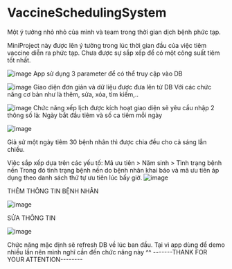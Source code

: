 # VaccineSchedulingSystem

Một ý tưởng nhỏ nhỏ của mình và team trong thời gian dịch bệnh phức tạp.

MiniProject này được lên ý tưởng trong lúc thời gian đầu của việc tiêm vaccine diễn ra phức tạp. Chưa được sự sắp xếp để có một công suất tiêm tốt nhất.

![image](https://user-images.githubusercontent.com/81867521/184464393-5ef453ad-88aa-4067-9dde-ef0f1b37bd05.png)
App sử dụng 3 parameter để có thể truy cập vào DB

![image](https://user-images.githubusercontent.com/81867521/184464416-89c700ff-bcee-4c20-b3da-ceee2b37912d.png)
Giao diện đơn giản và dữ liệu được đưa lên từ DB
Với các chức năng cơ bản như là thêm, sửa, xóa, tìm kiếm,..

![image](https://user-images.githubusercontent.com/81867521/184464452-20655c18-45de-4f1a-a3a9-b96c9f5bddff.png)
Chức năng xếp lịch được kích hoạt giao diện sẽ yêu cầu nhập 2 thông số là: Ngày bắt đầu tiêm và số ca tiêm mỗi ngày

![image](https://user-images.githubusercontent.com/81867521/184464613-b81518ae-9af2-47de-8bf9-f87ba29056ca.png)

Giả sử một ngày tiêm 30 bệnh nhân thì được chia đều cho cả sáng lẫn chiều.

Việc sắp xếp dựa trên các yếu tố: Mã ưu tiên > Năm sinh > Tình trạng bệnh nền
Trong đó tình trạng bệnh nền do bệnh nhân khai báo và mã ưu tiên áp dụng theo danh sách thứ tự ưu tiên lúc bấy giờ.
![image](https://user-images.githubusercontent.com/81867521/184464821-c3bd3579-e50e-4cd7-9c1e-9b19043f999f.png)

THÊM THÔNG TIN BỆNH NHÂN

![image](https://user-images.githubusercontent.com/81867521/184464946-dcccd87e-dc99-4150-9ca1-d215f4a4a69e.png)

SỬA THÔNG TIN

![image](https://user-images.githubusercontent.com/81867521/184464959-a70f6e42-baaa-4fd4-88db-ff9fc52ac5a0.png)

Chức năng mặc định sẽ refresh DB về lúc ban đầu. Tại vì app dùng để demo nhiều lần nên mình nghĩ cần đến chức năng này ^^
-------THANK FOR YOUR ATTENTION--------
